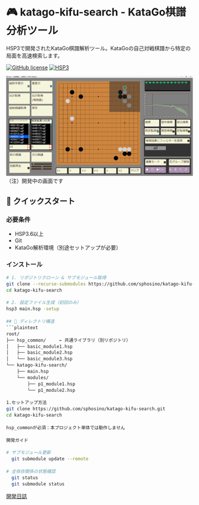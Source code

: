 # 🎮 katago-kifu-search - KataGo棋譜分析ツール

HSP3で開発されたKataGo棋譜解析ツール。KataGoの自己対戦棋譜から特定の局面を高速検索します。

[![GitHub license](https://img.shields.io/github/license/sphosino/katago-kifu-search)](LICENSE)
[![HSP3](https://img.shields.io/badge/HSP-3.6+-brightgreen)](https://hsp.tv/)

<img src="docs/screenshot.png" width="600" alt="スクリーンショット">
（注）開発中の画面です

## 🚀 クイックスタート

### 必要条件
- HSP3.6以上
- Git
- KataGo解析環境（別途セットアップが必要）

### インストール
```bash
# 1. リポジトリクローン & サブモジュール取得
git clone --recurse-submodules https://github.com/sphosino/katago-kifu-search.git
cd katago-kifu-search

# 2. 設定ファイル生成（初回のみ）
hsp3 main.hsp -setup

## 📂 ディレクトリ構造
```plaintext
root/
├── hsp_common/     ← 共通ライブラリ（別リポジトリ）
│   ├── basic_module1.hsp
│   ├── basic_module2.hsp
│   └── basic_module3.hsp
└── katago-kifu-search/
    ├── main.hsp
    └── modules/
        ├── p1_module1.hsp
        └── p1_module2.hsp

1.セットアップ方法
git clone https://github.com/sphosino/katago-kifu-search.git
cd katago-kifu-search

hsp_commonが必須：本プロジェクト単体では動作しません

開発ガイド

# サブモジュール更新
  git submodule update --remote

# 全依存関係の状態確認
  git status
  git submodule status
```

[開発日誌](https://sphosino.github.io/katago-kifu-search)
